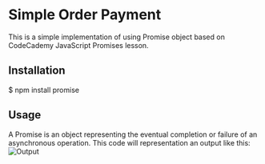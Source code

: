 # **Simple Order Payment**

This is a simple implementation of using Promise object based on CodeCademy JavaScript Promises lesson.

## Installation

 $ npm install promise

## Usage

A Promise is an object representing the eventual completion or failure of an asynchronous operation. This code will representation an output like this:
<br>
![Output]("D:\1CODECADEMY\FULLSTACK\LEARNJS\promise\library.mjs-LEARNJS-VisualStudioCode2021-07-2012-01-57.gif)
